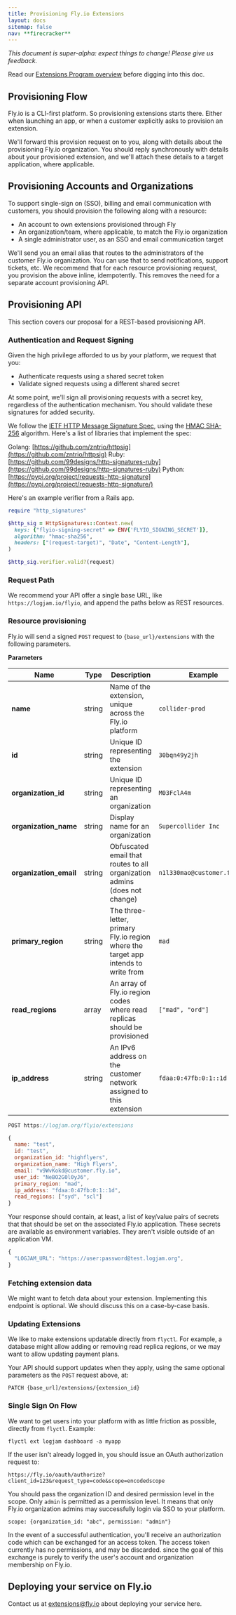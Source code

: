 ```yaml
---
title: Provisioning Fly.io Extensions
layout: docs
sitemap: false
nav: **firecracker**
---
```


*This document is super-alpha: expect things to change! Please give us feedback.*

Read our [Extensions Program overview](https://fly.io/docs/about/extensions) before digging into this doc.

## Provisioning Flow

Fly.io is a CLI-first platform. So provisioning extensions starts there. Either when launching an app, or when a customer explicitly asks to provision an extension.

We'll forward this provision request on to you, along with details about the provisioning Fly.io organization. You should reply synchronously with details about your provisioned extension, and we'll attach these details to a target application, where applicable.

## Provisioning Accounts and Organizations

To support single-sign on (SSO), billing and email communication with customers, you should provision the following along with a resource:
* An account to own extensions provisioned through Fly
* An organization/team, where applicable, to match the Fly.io organization
* A single administrator user, as an SSO and email communication target

We'll send you an email alias that routes to the administrators of the customer Fly.io organization. You can use that to send notifications, support tickets, etc. We recommend that for each resource provisioning request, you provision the above inline, idempotently. This removes the need for a separate account provisioning API.

## Provisioning API

This section covers our proposal for a REST-based provisioning API.

### Authentication and Request Signing

Given the high privilege afforded to us by your platform, we request that you:

* Authenticate requests using a shared secret token
* Validate signed requests using a different shared secret

 At some point, we'll sign all provisioning requests with a secret key, regardless of the authentication mechanism. You should validate these signatures for added security.

We follow the [IETF HTTP Message Signature Spec](https://www.ietf.org/archive/id/draft-ietf-httpbis-message-signatures-05.html), using the [HMAC SHA-256](https://www.ietf.org/archive/id/draft-ietf-httpbis-message-signatures-05.html#name-hmac-using-sha-256) algorithm. Here's a list of libraries that implement the spec:

Golang: [https://github.com/zntrio/httpsig](https://github.com/zntrio/httpsig)
Ruby: [https://github.com/99designs/http-signatures-ruby](https://github.com/99designs/http-signatures-ruby)
Python: [https://pypi.org/project/requests-http-signature](https://pypi.org/project/requests-http-signature/)

Here's an example verifier from a Rails app.

```ruby
require "http_signatures"

$http_sig = HttpSignatures::Context.new(
  keys: {"flyio-signing-secret" => ENV{'FLYIO_SIGNING_SECRET']},
  algorithm: "hmac-sha256",
  headers: ["(request-target)", "Date", "Content-Length"],
)

$http_sig.verifier.valid?(request)

```
### Request Path

We recommend your API offer a single base URL, like `https://logjam.io/flyio`, and append the paths below as REST resources.

### Resource provisioning

Fly.io will send a signed `POST` request to `{base_url}/extensions` with the following parameters.

**Parameters**

| Name | Type | Description | Example |
| --- | --- | --- | --- |
| **name** | string | Name of the extension, unique across the Fly.io platform | `collider-prod` |
| **id** | string | Unique ID representing the extension | `30bqn49y2jh` |
| **organization_id** | string | Unique ID representing an organization | `M03FclA4m` |
| **organization_name** | string | Display name for an organization | `Supercollider Inc` |
| **organization_email** | string | Obfuscated email that routes to all organization admins (does not change) | `n1l330mao@customer.fly.io` |
| **primary_region** | string | The three-letter, primary Fly.io region where the target app intends to write from | `mad` |
| **read_regions** | array | An array of Fly.io region codes where read replicas should be provisioned | `["mad", "ord"]` |
| **ip_address** | string | An IPv6 address on the customer network assigned to this extension | `fdaa:0:47fb:0:1::1d` |

```javascript
POST https://logjam.org/flyio/extensions

{
  name: "test",
  id: "test",
  organization_id: "highflyers",
  organization_name: "High Flyers",
  email: "v9WvKokd@customer.fly.io",
  user_id: "NeBO2G0l0yJ6",
  primary_region: "mad",
  ip_address: "fdaa:0:47fb:0:1::1d",
  read_regions: ["syd", "scl"]
}

```

Your response should contain, at least, a list of key/value pairs of secrets that that should be set on the associated Fly.io application. These secrets are available as environment variables. They aren't visible outside of an application VM.

```javascript
{
  "LOGJAM_URL": "https://user:password@test.logjam.org",
}

```

### Fetching extension data

We might want to fetch data about your extension. Implementing this endpoint is optional. We should discuss this on a case-by-case basis.

### Updating Extensions

We like to make extensions updatable directly from `flyctl`. For example, a database might allow adding or removing read replica regions, or we may want to allow updating payment plans.

Your API should support updates when they apply, using the same optional parameters as the `POST` request above, at:

```
PATCH {base_url]/extensions/{extension_id}

```

### Single Sign On Flow

We want to get users into your platform with as little friction as possible, directly from `flyctl`. Example:

`flyctl ext logjam dashboard -a myapp`

If the user isn't already logged in, you should issue an OAuth authorization request to:

```
https://fly.io/oauth/authorize?client_id=123&request_type=code&scope=encodedscope

```

You should pass the organization ID and desired permission level in the scope. Only `admin` is permitted as a permission level. It means that only Fly.io organization admins may successfully login via SSO to your platform.

```
scope: {organization_id: "abc", permission: "admin"}

```

In the event of a successful authentication, you'll receive an authorization code which can be exchanged for an access token. The access token currently has no permissions, and may be discarded. since the goal of this exchange is purely to verify the user's account and organization membership on Fly.io.


## Deploying your service on Fly.io

Contact us at extensions@fly.io about deploying your service here.
